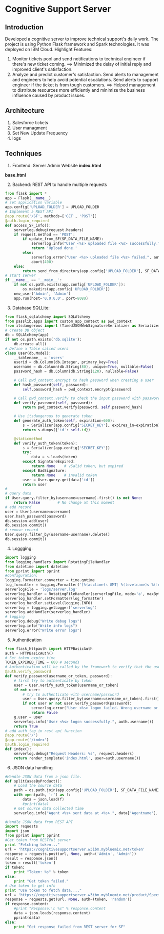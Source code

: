 # Cognitive Support Server
## Introduction
Developed a cognitive server to improve technical support's daily work. The project is using Python Flask framework and Spark technologies. It was deployed on IBM Cloud. 
Highlight Features:
1. Monitor tickets pool and send notifications to technical engineer if there's new ticket coming.
==> Minimized the delay of initial reply and improved client's satisfaction.
2. Analyze and predict customer's satisfaction. Send alerts to management and engineers to help avoid potential escalations. Send alerts to support engineer if the ticket is from tough customers.
==> Helped management to distribute resources more efficiently and minimize the business influence caused by product issues.

## Architecture
1. Salesforce tickets
2. User managment
3. Set New Update Frequency
4. logs

## Techniques
1. Frontend: Server Admin Website
**index.html**

**base.html**


2. Backend: REST API to handle multiple requests
```python
from flask import *
app = Flask(__name__)
# set application variable
app.config['UPLOAD_FOLDER'] = UPLOAD_FOLDER
# Implement a REST API
@app.route('/SF', methods=['GET', 'POST'])
@auth.login_required
def access_SF_info():
    serverlog.debug(request.headers)
    if request.method == 'POST':
        if update_from_SF(SF_DATA_FILE_NAME):
            serverlog.info("User <%s> uploaded file <%s> successfully.", auth.username(), SF_DATA_FILE_NAME)
            return 'Upload done.'
        else:
            serverlog.error("User <%s> uploaded file <%s> failed.", auth.username(), SF_DATA_FILE_NAME)
            abort(400)
    else:
        return send_from_directory(app.config['UPLOAD_FOLDER'], SF_DATA_FILE_NAME, cache_timeout=10,  mimetype='application/json')
# start server
if __name__ == '__main__':
    if not os.path.exists(app.config['UPLOAD_FOLDER']):
        os.makedirs(app.config['UPLOAD_FOLDER'])
    new_user('Admin', 'Admin')
    app.run(host='0.0.0.0', port=8080)
```

3. Database SQLLite:
```python
from flask_sqlalchemy import SQLAlchemy
from passlib.apps import custom_app_context as pwd_context
from itsdangerous import (TimedJSONWebSignatureSerializer as Serializer, BadSignature, SignatureExpired)
# Create DB object
db = SQLAlchemy(app)
if not os.path.exists('db.sqlite'):
    db.create_all()
# Define a Table called users
class User(db.Model):
    __tablename__ = 'users'
    userid = db.Column(db.Integer, primary_key=True)
    username = db.Column(db.String(80), unique=True, nullable=False)
    password_hash = db.Column(db.String(120), nullable=False)

    # Call pwd_context.encrypt to hash password when creating a user
    def hash_password(self, password):
        self.password_hash = pwd_context.encrypt(password)

    # Call pwd_context.verify to check the input password with password in DB
    def verify_password(self, password):
        return pwd_context.verify(password, self.password_hash)

    # Use itsdangerous to generate token
    def generate_auth_token(self, expiration=600):
        s = Serializer(app.config['SECRET_KEY'], expires_in=expiration)
        return s.dumps({'id': self.id})

    @staticmethod
    def verify_auth_token(token):
        s = Serializer(app.config['SECRET_KEY'])
        try:
            data = s.loads(token)
        except SignatureExpired:
            return None    # vSalid token, but expired
        except BadSignature:
            return None    # invalid token
        user = User.query.get(data['id'])
        return user
#
# query data
if User.query.filter_by(username=username).first() is not None:
    return False        # No change at this moment
# add record
user = User(username=username)
user.hash_password(password)
db.session.add(user)
db.session.commit()
# remove record
User.query.filter_by(username=username).delete()
db.session.commit()
```

4. Loggging:
```python
import logging
from logging.handlers import RotatingFileHandler
from datetime import datetime
from pprint import pprint
#Configuration:
logging.Formatter.converter = time.gmtime
log_formatter = logging.Formatter('[%(asctime)s GMT] %(levelname)s %(funcName)s:(%(lineno)d) %(message)s')
serverlogFile = 'logs/server.log'
serverlog_handler = RotatingFileHandler(serverlogFile, mode='a', maxBytes=20*1024*1024, backupCount=2, encoding=None, delay=0)
serverlog_handler.setFormatter(log_formatter)
serverlog_handler.setLevel(logging.INFO)
serverlog = logging.getLogger('serverlog')
serverlog.addHandler(serverlog_handler)
# logging
serverlog.debug("Write debug logs")
serverlog.info("Write info logs")
serverlog.error("Write error logs")
```

5. Authentication
```python
from flask_httpauth import HTTPBasicAuth
auth = HTTPBasicAuth()
# Set token expire time
TOKEN_EXPIRED_TIME = 600 # seconds
# Authentication will be called by the framework to verify that the username and password combination provided by the client are valid. 
@auth.verify_password
def verify_password(username_or_token, password):
    # first try to authenticate by token
    user = User.verify_auth_token(username_or_token)
    if not user:
        # try to authenticate with username/password
        user = User.query.filter_by(username=username_or_token).first()
        if not user or not user.verify_password(password):
            serverlog.error("User <%s> logon failed. Wrong username or password.", auth.username())
            return False
    g.user = user
    serverlog.info("User <%s> logon successfully.", auth.username())
    return True
# add auth tag in rest api function
@app.route('/')
@app.route('/index')
@auth.login_required
def index():
    serverlog.debug("Request Headers: %s", request.headers)
    return render_template('index.html', user=auth.username())
```

6. JSON data handling
```python
#Handle JSON data from a json file.
def splitCasesByProduct():
    # Load the source data
    path = os.path.join(app.config['UPLOAD_FOLDER'], SF_DATA_FILE_NAME)
    with open(path, 'r') as f:
        data = json.load(f)
        #print(data)
    # Get source data collected time
    serverlog.info("Agent <%s> sent data at <%s>.", data['Agentname'], data['Updatetime'])
```
```python    
#Handle JSON data from REST API
import requests
import json
from pprint import pprint
#Get token from RESTful server
print "Fetching token..."
url = 'https://cognitivesupportserver.w3ibm.mybluemix.net/token'
response = requests.post(url, None, auth=('Admin', 'Admin'))
result = response.json()
token = result['token']
if token:
    print "Token: %s" % token
else:
    print "Get token failed."
# Use token to get info
print "Use token to fetch data...."
url = 'https://cognitivesupportserver.w3ibm.mybluemix.net/product/SpectrumConductorwithSpark?retain_id=048595'
response = requests.get(url, None, auth=(token, 'random'))
if response.content:
    #print "Response:\n %s" % response.content
    data = json.loads(response.content)
    pprint(data)
else:
    print "Get response failed from REST server for SF"
```